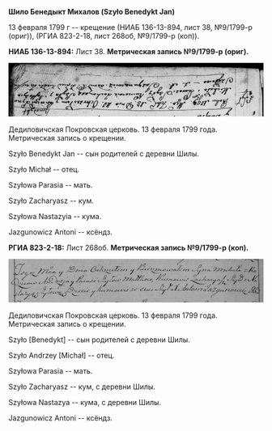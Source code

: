 **Шило Бенедыкт Михалов (Szyło Benedykt Jan)**

13 февраля 1799 г -- крещение (НИАБ 136-13-894, лист 38, №9/1799-р
(ориг)), (РГИА 823-2-18, лист 268об, №9/1799-р (коп)).

**НИАБ 136-13-894:** Лист 38. **Метрическая запись №9/1799-р (ориг).**

![](./media/8eb59186dfeebb9acea8c95ca9899ee41c173cdd.png)

Дедиловичская Покровская церковь. 13 февраля 1799 года. Метрическая
запись о крещении.

Szyło Benedykt Jan -- сын родителей с деревни Шилы.

Szyło Michał -- отец.

Szyłowa Parasia -- мать.

Szyło Zacharyasz -- кум.

Szyłowa Nastazyia -- кума.

Jazgunowicz Antoni -- ксёндз.

**РГИА 823-2-18:** Лист 268об. **Метрическая запись №9/1799-р (коп).**

![](./media/9bb76aab73e1a31d186e0f3d0b3dd389cf2a71dc.png)

Дедиловичская Покровская церковь. 13 февраля 1799 года. Метрическая
запись о крещении.

Szyło \[Benedykt\] -- сын родителей с деревни Шилы.

Szyło Andrzey \[Michał\] -- отец.

Szyłowa Parasia -- мать.

Szyło Zacharyasz -- кум, с деревни Шилы.

Szyłowa Nastazya -- кума, с деревни Шилы.

Jazgunowicz Antoni -- ксёндз.
